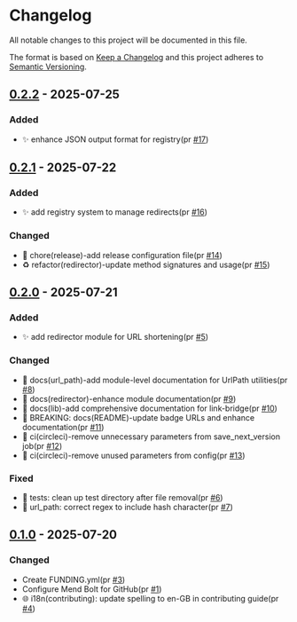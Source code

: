 # Changelog

All notable changes to this project will be documented in this file.

The format is based on [Keep a Changelog](https://keepachangelog.com/en/1.0.0/)
and this project adheres to [Semantic Versioning](https://semver.org/spec/v2.0.0.html).

## [0.2.2] - 2025-07-25

### Added

- ✨ enhance JSON output format for registry(pr [#17])

## [0.2.1] - 2025-07-22

### Added

- ✨ add registry system to manage redirects(pr [#16])

### Changed

- 🔧 chore(release)-add release configuration file(pr [#14])
- ♻️ refactor(redirector)-update method signatures and usage(pr [#15])

## [0.2.0] - 2025-07-21

### Added

- ✨ add redirector module for URL shortening(pr [#5])

### Changed

- 📝 docs(url_path)-add module-level documentation for UrlPath utilities(pr [#8])
- 📝 docs(redirector)-enhance module documentation(pr [#9])
- 📝 docs(lib)-add comprehensive documentation for link-bridge(pr [#10])
- 📝 BREAKING: docs(README)-update badge URLs and enhance documentation(pr [#11])
- 👷 ci(circleci)-remove unnecessary parameters from save_next_version job(pr [#12])
- 👷 ci(circleci)-remove unused parameters from config(pr [#13])

### Fixed

- 🐛 tests: clean up test directory after file removal(pr [#6])
- 🐛 url_path: correct regex to include hash character(pr [#7])

## [0.1.0] - 2025-07-20

### Changed

- Create FUNDING.yml(pr [#3])
- Configure Mend Bolt for GitHub(pr [#1])
- 🌐 i18n(contributing): update spelling to en-GB in contributing guide(pr [#4])

[#3]: https://github.com/jerus-org/link-bridge/pull/3
[#1]: https://github.com/jerus-org/link-bridge/pull/1
[#4]: https://github.com/jerus-org/link-bridge/pull/4
[#5]: https://github.com/jerus-org/link-bridge/pull/5
[#6]: https://github.com/jerus-org/link-bridge/pull/6
[#7]: https://github.com/jerus-org/link-bridge/pull/7
[#8]: https://github.com/jerus-org/link-bridge/pull/8
[#9]: https://github.com/jerus-org/link-bridge/pull/9
[#10]: https://github.com/jerus-org/link-bridge/pull/10
[#11]: https://github.com/jerus-org/link-bridge/pull/11
[#12]: https://github.com/jerus-org/link-bridge/pull/12
[#13]: https://github.com/jerus-org/link-bridge/pull/13
[#14]: https://github.com/jerus-org/link-bridge/pull/14
[#15]: https://github.com/jerus-org/link-bridge/pull/15
[#16]: https://github.com/jerus-org/link-bridge/pull/16
[#17]: https://github.com/jerus-org/link-bridge/pull/17
[0.2.2]: https://github.com/jerus-org/link-bridge/compare/v0.2.1...v0.2.2
[0.2.1]: https://github.com/jerus-org/link-bridge/compare/v0.2.0...v0.2.1
[0.2.0]: https://github.com/jerus-org/link-bridge/compare/v0.1.0...v0.2.0
[0.1.0]: https://github.com/jerus-org/link-bridge/releases/tag/v0.1.0
